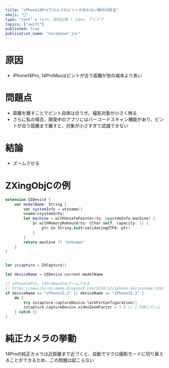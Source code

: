 ```yaml
---
title: "iPhone14Proでカメラのピントが合わない時の対処法"
emoji: "🐾"
type: "tech" # tech: 技術記事 / idea: アイデア
topics: ["swift"]
published: true
publication_name: "karabiner_inc"
---
```


# 原因
- iPhone14Pro, 14ProMaxはピントが合う距離が他の端末より長い

# 問題点
- 距離を離すことでピント自体は合うが、撮影対象が小さく映る
- さらに私の場合、開発中のアプリにはバーコードスキャン機能があり、ピントが合う距離まで離すと、対象が小さすぎて認識できない

# 結論
- ズームさせる

# ZXingObjCの例
```swift
extension UIDevice {
    var modelName: String {
        var systemInfo = utsname()
        uname(&systemInfo)
        let machine = withUnsafePointer(to: &systemInfo.machine) {
            $0.withMemoryRebound(to: CChar.self, capacity: 1) {
                ptr in String.init(validatingUTF8: ptr)
            }
        }
        return machine ?? "Unknown"
    }
}


let zxcapture = ZXCapture()

let deviceName = UIDevice.current.modelName

// iPhone14Pro, 14ProMaxのみズームさせる
// https://newichiros-memo.blogspot.com/2019/12/iphone-devicename.html
if deviceName == "iPhone15,2" || deviceName == "iPhone15,3" {
    do {
        try zxcapture.captureDevice.lockForConfiguration()
        zxcapture.captureDevice.videoZoomFactor = 2.5 // 2.5倍にズーム
    } catch {}
}
```

# 純正カメラの挙動
14Proの純正カメラは近距離まで近づくと、自動でマクロ撮影モードに切り替えることができるため、この問題は起こらない
